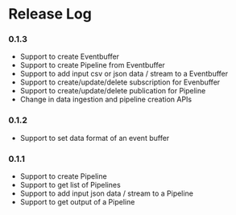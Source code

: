 # Release Log

### 0.1.3
* Support to create Eventbuffer
* Support to create Pipeline from Eventbuffer
* Support to add input csv or json data / stream to a Eventbuffer
* Support to create/update/delete subscription for Evenbuffer
* Support to create/update/delete publication for Pipeline
* Change in data ingestion and pipeline creation APIs

### 0.1.2
* Support to set data format of an event buffer

### 0.1.1

* Support to create Pipeline
* Support to get list of Pipelines
* Support to add input json data / stream to a Pipeline
* Support to get output of a Pipeline
